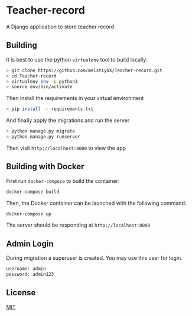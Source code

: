# Teacher-record
A Django application to store teacher record

## Building

It is best to use the python `virtualenv` tool to build locally:

```bash
> git clone https://github.com/meistiyak/Teacher-record.git
> cd Teacher-record
> virtualenv env -p python3
> source env/bin/activate
```
Then install the requirements in your virtual environment

```bash
> pip install -r requirements.txt
```
And finally apply the migrations and run the server
```bash
> python manage.py migrate
> python manage.py runserver
```

Then visit `http://localhost:8000` to view the app


## Building with Docker
First run `docker-compose` to build the container:

```bash
docker-compose build
```

Then, the Docker container can be launched with the following command:

```bash
docker-compose up
```
The server should be responding at `http://localhost:8000`

## Admin Login
During migration a superuser is created. You may use this user for login.
```bash
username: admin
password: admin123
```

## License
[MIT](https://choosealicense.com/licenses/mit/)
